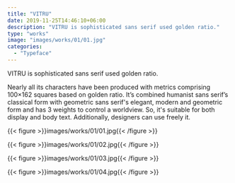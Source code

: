 ```yaml
---
title: "VITRU"
date: 2019-11-25T14:46:10+06:00
description: "VITRU is sophisticated sans serif used golden ratio."
type: "works"
image: "images/works/01/01.jpg"
categories:
  - "Typeface"
---
```



VITRU is sophisticated sans serif used golden ratio.

Nearly all its characters have been produced with metrics comprising 100×162 squares based on golden ratio.
It’s combined humanist sans serif’s classical form with geometric sans serif's elegant, modern and geometric form and has 3 weights to control a worldview.
So, it's suitable for both display and body text. Additionally, designers can use freely it.

{{< figure >}}images/works/01/01.jpg{{< /figure >}}

{{< figure >}}images/works/01/02.jpg{{< /figure >}}

{{< figure >}}images/works/01/03.jpg{{< /figure >}}

{{< figure >}}images/works/01/04.jpg{{< /figure >}}